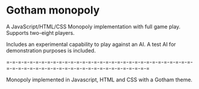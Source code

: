 # Gotham monopoly

A JavaScript/HTML/CSS Monopoly implementation with full game play. Supports two-eight players.

Includes an experimental capability to play against an AI. A test AI for demonstration purposes is included.

=-=-=-=-=-=-=-=-=-=-=-=-=-=-=-=-=-=-=-=-=-=-=-=-=-=-=-=-=-=-=-=-=-=-=-=-=-=-=-=-=-=-=-=-=-=-=-=-=-=-=-=-=-=-=-=-=

Monopoly implemented in Javascript, HTML and CSS with a Gotham theme.

